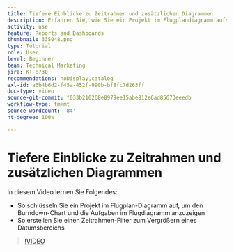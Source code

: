 ```yaml
---
title: Tiefere Einblicke zu Zeitrahmen und zusätzlichen Diagrammen
description: Erfahren Sie, wie Sie ein Projekt im Flugplandiagramm aufschlüsseln, damit der Burndown-Chart und die Aufgaben im Flugdiagramm in der [!UICONTROL erweiterten Analyse] erscheinen.
activity: use
feature: Reports and Dashboards
thumbnail: 335048.png
type: Tutorial
role: User
level: Beginner
team: Technical Marketing
jira: KT-8730
recommendations: noDisplay,catalog
exl-id: a6b4b6d2-f45a-452f-990b-bf8fc7d263ff
doc-type: video
source-git-commit: f033b210268e8979ee15abe812e6ad85673eeedb
workflow-type: tm+mt
source-wordcount: '84'
ht-degree: 100%

---
```


# Tiefere Einblicke zu Zeitrahmen und zusätzlichen Diagrammen

In diesem Video lernen Sie Folgendes:

* So schlüsseln Sie ein Projekt im Flugplan-Diagramm auf, um den Burndown-Chart und die Aufgaben im Flugdiagramm anzuzeigen
* So erstellen Sie einen Zeitrahmen-Filter zum Vergrößern eines Datumsbereichs

>[!VIDEO](https://video.tv.adobe.com/v/335048/?quality=12&learn=on)
